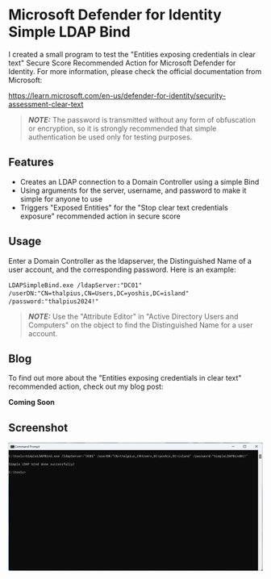 # Microsoft Defender for Identity Simple LDAP Bind

I created a small program to test the "Entities exposing credentials in clear text" Secure Score Recommended Action for Microsoft Defender for Identity. For more information, please check the official documentation from Microsoft:

https://learn.microsoft.com/en-us/defender-for-identity/security-assessment-clear-text

> **_NOTE:_** The password is transmitted without any form of obfuscation or encryption, so it is strongly recommended that simple authentication be used only for testing purposes.

## Features

- Creates an LDAP connection to a Domain Controller using a simple Bind
- Using arguments for the server, username, and password to make it simple for anyone to use
- Triggers "Exposed Entities" for the "Stop clear text credentials exposure" recommended action in secure score

## Usage

Enter a Domain Controller as the ldapserver, the Distinguished Name of a user account, and the corresponding password. Here is an example:
````
LDAPSimpleBind.exe /ldapServer:"DC01" /userDN:"CN=thalpius,CN=Users,DC=yoshis,DC=island" /password:"thalpius2024!"
````

> **_NOTE:_** Use the "Attribute Editor" in "Active Directory Users and Computers" on the object to find the Distinguished Name for a user account.

## Blog

To find out more about the "Entities exposing credentials in clear text" recommended action, check out my blog post:

**Coming Soon**

## Screenshot
![Alt text](/Screenshots/MicrosoftDefenderForIdentitySimpleLDAPBind01.png?raw=true "Microsoft Defender for Identity Simple LDAP Bind")
